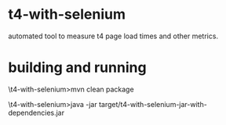 # t4-with-selenium
automated tool to measure t4 page load times and other metrics. 

# building and running
\t4-with-selenium>mvn clean package

\t4-with-selenium>java -jar target/t4-with-selenium-jar-with-dependencies.jar


